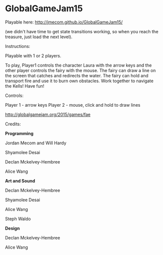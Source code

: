 # GlobalGameJam15

Playable here: http://jmecom.github.io/GlobalGameJam15/

(we didn't have time to get state transitions working, so when you reach the treasure, just load the next level).

Instructions:

Playable with 1 or 2 players.

To play, Player1 controls the character Laura with the arrow keys and the other player controls the fairy with the mouse. The fairy can draw a line on the screen that catches and redirects the water. The fairy can hold and transport fire and use it to burn own obstacles. Work together to navigate the Kells! Have fun!

Controls:

Player 1 - arrow keys
Player 2 - mouse, click and hold to draw lines

http://globalgamejam.org/2015/games/fae

Credits: 

<b>Programming</b>

Jordan Mecom and Will Hardy

Shyamolee Desai

Declan Mckelvey-Hembree

Alice Wang


<b>Art and Sound</b> 

Declan Mckelvey-Hembree

Shyamolee Desai

Alice Wang

Steph Waldo

<b>Design</b>

Declan Mckelvey-Hembree

Alice Wang
